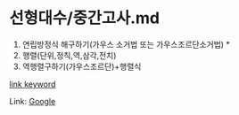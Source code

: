 # 선형대수/중간고사.md

1. 연립방정식 해구하기(가우스 소거법 또는 가우스조르단소거법)
   * 
2. 행렬(단위,정칙,역,삼각,전치)
3. 역행렬구하기(가우스조르단)+행렬식

[link keyword][id]


[id]: URL "/세법/법인세법.md"

Link: [Google][googlelink]


[googlelink]: https://google.com "Go google"

